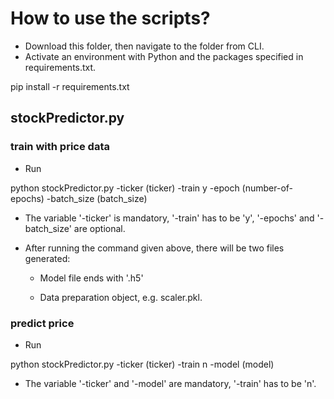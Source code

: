 # How to use the scripts?

* Download this folder, then navigate to the folder from CLI.
* Activate an environment with Python and the packages specified in requirements.txt.

>
 pip install -r requirements.txt

## stockPredictor.py
### train with price data
* Run

>
  python stockPredictor.py -ticker (ticker) -train y -epoch (number-of-epochs)
  -batch_size (batch_size)

* The variable '-ticker' is mandatory, '-train' has to be 'y',
  '-epochs' and '-batch_size' are optional.
* After running the command given above, there will be two files generated:

  - Model file ends with '.h5'

  - Data preparation object, e.g. scaler.pkl.

### predict price
* Run

>
  python stockPredictor.py -ticker (ticker) -train n -model (model)


* The variable '-ticker' and '-model' are mandatory, '-train' has to be 'n'.
